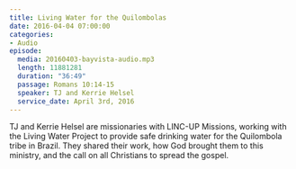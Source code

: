 ```yaml
---
title: Living Water for the Quilombolas
date: 2016-04-04 07:00:00
categories:
- Audio
episode:
  media: 20160403-bayvista-audio.mp3
  length: 11881281
  duration: "36:49"
  passage: Romans 10:14-15
  speaker: TJ and Kerrie Helsel
  service_date: April 3rd, 2016
---
```

TJ and Kerrie Helsel are missionaries with LINC-UP Missions, working with the Living Water Project to provide safe drinking water for the Quilombola tribe in Brazil. They shared their work, how God brought them to this ministry, and the call on all Christians to spread the gospel.